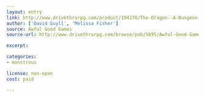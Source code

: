```yaml
---
layout: entry
link: http://www.drivethrurpg.com/product/194178/The-Dragon--A-Dungeon-World-Playbook
author: ['David Guyll', 'Melissa Fisher']
source: Awful Good Games
source-url: http://www.drivethrurpg.com/browse/pub/5695/Awful-Good-Games

excerpt:

categories:
- monstrous

license: non-open
cost: paid

---
```

